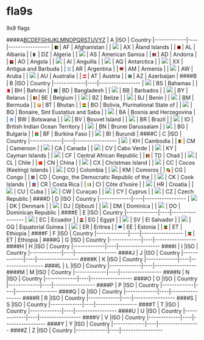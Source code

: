 fla9s
=====

9x9 flags

####A[B](#b)[C](#c)[D](#d)[E](#e)[F](#f)[G](#g)[H](#h)[I](#i)[J](#j)[K](#k)[L](#l)[M](#m)[N](#n)[O](#o)[P](#p)[Q](#q)[R](#r)[S](#s)[T](#t)[U](#u)[V](#v)[Y](#y)[Z](#z)
| A           |ISO | Country
|-------------|----|-----------------
| ![](af.png) | AF | Afghanistan |
| ![](ax.png) | AX | Åland Islands |
| ![](al.png) | AL | Albania |
| ![](dz.png) | DZ | Algeria |
| ![](as.png) | AS | American Samoa |
| ![](ad.png) | AD | Andorra |
| ![](ao.png) | AO | Angola |
| ![](ai.png) | AI | Anguilla |
| ![](aq.png) | AQ | Antarctica |
| ![](ag.png) | XX | Antigua and Barbuda |
| ![](ar.png) | AR | Argentina |
| ![](am.png) | AM | Armenia |
| ![](aw.png) | AW | Aruba |
| ![](au.png) | AU | Australia |
| ![](at.png) | AT | Austria |
| ![](az.png) | AZ | Azerbaijan |
####B
| B           |ISO | Country
|-------------|----|-----------------
| ![](bs.png) | BS | Bahamas |
| ![](bh.png) | BH | Bahrain |
| ![](bd.png) | BD | Bangladesh |
| ![](bb.png) | BB | Barbados |
| ![](by.png) | BY | Belarus |
| ![](be.png) | BE | Belgium |
| ![](bz.png) | BZ | Belize |
| ![](bj.png) | BJ | Benin |
| ![](bm.png) | BM | Bermuda |
| ![](bt.png) | BT | Bhutan |
| ![](bo.png) | BO | Bolivia, Plurinational State of |
| ![](bq.png) | BQ | Bonaire, Sint Eustatius and Saba |
| ![](ba.png) | BA | Bosnia and Herzegovina |
| ![](bw.png) | BW | Botswana |
| ![](bv.png) | BV | Bouvet Island |
| ![](br.png) | BR | Brazil |
| ![](io.png) | IO | British Indian Ocean Territory |
| ![](bn.png) | BN | Brunei Darussalam |
| ![](bg.png) | BG | Bulgaria |
| ![](bf.png) | BF | Burkina Faso |
| ![](bi.png) | BI | Burundi |
####C
| C           |ISO | Country
|-------------|----|-----------------
| ![](kh.png) | KH | Cambodia |
| ![](cm.png) | CM | Cameroon |
| ![](ca.png) | CA | Canada |
| ![](cv.png) | CV | Cabo Verde |
| ![](ky.png) | KY | Cayman Islands |
| ![](cf.png) | CF | Central African Republic |
| ![](td.png) | TD | Chad |
| ![](cl.png) | CL | Chile |
| ![](cn.png) | CN | China |
| ![](cx.png) | CX | Christmas Island |
| ![](cc.png) | CC | Cocos (Keeling) Islands |
| ![](co.png) | CO | Colombia |
| ![](km.png) | KM | Comoros |
| ![](cg.png) | CG | Congo |
| ![](cd.png) | CD | Congo, the Democratic Republic of the |
| ![](ck.png) | CK | Cook Islands |
| ![](cr.png) | CR | Costa Rica |
| ![](ci.png) | CI | Côte d'Ivoire |
| ![](hr.png) | HR | Croatia |
| ![](cu.png) | CU | Cuba |
| ![](cw.png) | CW | Curaçao |
| ![](cy.png) | CY | Cyprus |
| ![](cz.png) | CZ | Czech Republic |
####D
| D           |ISO | Country
|-------------|----|-----------------
| ![](dk.png) | DK | Denmark |
| ![](dj.png) | DJ | Djibouti |
| ![](dm.png) | DM | Dominica |
| ![](do.png) | DO | Dominican Republic |
####E
| E           |ISO | Country
|-------------|----|-----------------
| ![](ec.png) | EC | Ecuador |
| ![](eg.png) | EG | Egypt |
| ![](sv.png) | SV | El Salvador |
| ![](gq.png) | GQ | Equatorial Guinea |
| ![](er.png) | ER | Eritrea |
| ![](ee.png) | EE | Estonia |
| ![](et.png) | ET | Ethiopia |
####F
| F           |ISO | Country
|-------------|----|-----------------
| ![](et.png) | ET | Ethiopia |
####G
| G           |ISO | Country
|-------------|----|-----------------
####H
| H           |ISO | Country
|-------------|----|-----------------
####I
| I           |ISO | Country
|-------------|----|-----------------
####J
| J           |ISO | Country
|-------------|----|-----------------
####K
| K           |ISO | Country
|-------------|----|-----------------
####L
| L           |ISO | Country
|-------------|----|-----------------
####M
| M           |ISO | Country
|-------------|----|-----------------
####N
| N           |ISO | Country
|-------------|----|-----------------
####O
| O           |ISO | Country
|-------------|----|-----------------
####P
| P           |ISO | Country
|-------------|----|-----------------
####Q
| Q           |ISO | Country
|-------------|----|-----------------
####R
| R           |ISO | Country
|-------------|----|-----------------
####S
| S           |ISO | Country
|-------------|----|-----------------
####T
| T           |ISO | Country
|-------------|----|-----------------
####U
| U           |ISO | Country
|-------------|----|-----------------
####V
| V           |ISO | Country
|-------------|----|-----------------
####Y
| Y           |ISO | Country
|-------------|----|-----------------
####Z
| Z           |ISO | Country
|-------------|----|-----------------
